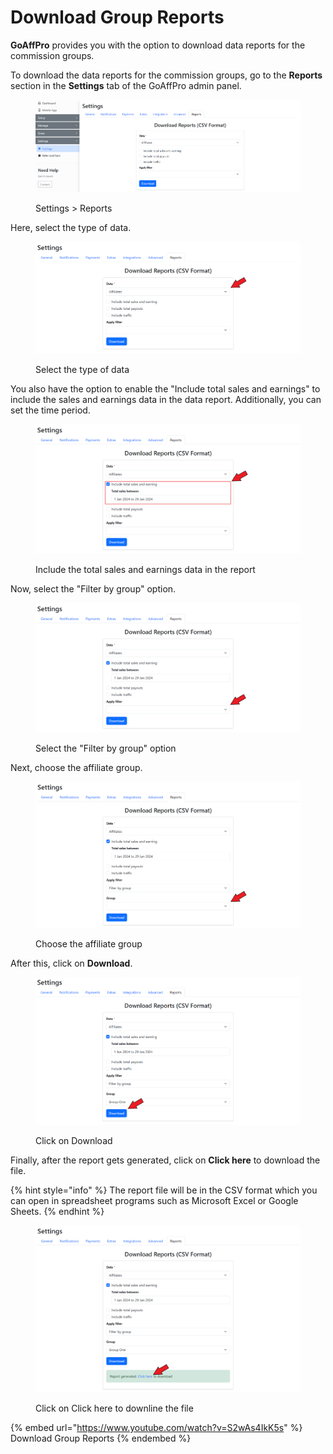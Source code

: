 # Download Group Reports

**GoAffPro** provides you with the option to download data reports for the commission groups.

To download the data reports for the commission groups, go to the **Reports** section in the **Settings** tab of the GoAffPro admin panel.

<figure><img src="../../.gitbook/assets/Screenshot 2024-01-29 155738.png" alt=""><figcaption><p>Settings > Reports</p></figcaption></figure>

Here, select the type of data.

<figure><img src="../../.gitbook/assets/Screenshot 2024-01-29 155753.png" alt=""><figcaption><p>Select the type of data</p></figcaption></figure>

You also have the option to enable the "Include total sales and earnings" to include the sales and earnings data in the data report. Additionally, you can set the time period.

<figure><img src="../../.gitbook/assets/Screenshot 2024-01-29 155933 (1).png" alt=""><figcaption><p>Include the total sales and earnings data in the report</p></figcaption></figure>

Now, select the "Filter by group" option.

<figure><img src="../../.gitbook/assets/Screenshot 2024-01-29 155933.png" alt=""><figcaption><p>Select the "Filter by group" option</p></figcaption></figure>

Next, choose the affiliate group.&#x20;

<figure><img src="../../.gitbook/assets/Screenshot 2024-01-29 155953.png" alt=""><figcaption><p>Choose the affiliate group</p></figcaption></figure>

After this, click on **Download**.

<figure><img src="../../.gitbook/assets/Screenshot 2024-01-29 160007.png" alt=""><figcaption><p>Click on Download</p></figcaption></figure>

Finally, after the report gets generated, click on **Click here** to download the file.

{% hint style="info" %}
The report file will be in the CSV format which you can open in spreadsheet programs such as Microsoft Excel or Google Sheets.
{% endhint %}

<figure><img src="../../.gitbook/assets/Screenshot 2024-01-29 1603029.png" alt=""><figcaption><p>Click on Click here to downline the file</p></figcaption></figure>

{% embed url="https://www.youtube.com/watch?v=S2wAs4IkK5s" %}
Download Group Reports
{% endembed %}
